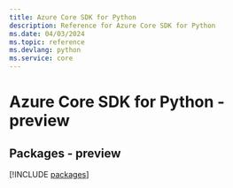 ```yaml
---
title: Azure Core SDK for Python
description: Reference for Azure Core SDK for Python
ms.date: 04/03/2024
ms.topic: reference
ms.devlang: python
ms.service: core
---
```

# Azure Core SDK for Python - preview
## Packages - preview
[!INCLUDE [packages](core-index.md)]